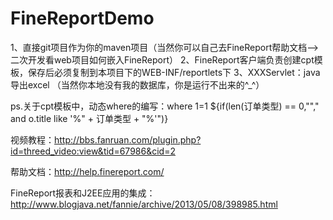 # FineReportDemo
1、直接git项目作为你的maven项目（当然你可以自己去FineReport帮助文档—>二次开发看web项目如何嵌入FineReport）
2、FineReport客户端负责创建cpt模板，保存后必须复制到本项目下的WEB-INF/reportlets下
3、XXXServlet：java导出excel （当然你本地没有我的数据库，你是运行不出来的^_^）

ps.关于cpt模板中，动态where的编写：where 1=1 ${if(len(订单类型) == 0,""," and o.title like '%" + 订单类型 + "%'")}

视频教程：http://bbs.fanruan.com/plugin.php?id=threed_video:view&tid=67986&cid=2

帮助文档：http://help.finereport.com/

FineReport报表和J2EE应用的集成： http://www.blogjava.net/fannie/archive/2013/05/08/398985.html
